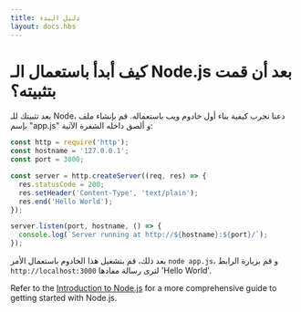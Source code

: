 ```yaml
---
title: دليل البدء
layout: docs.hbs
---
```


# كيف أبدأ باستعمال الـ Node.js بعد أن قمت بتثبيته؟

بعد تثبيتك للـ Node، دعنا نجرب كيفية بناء أول خادوم ويب باستعماله. قم بإنشاء ملف بإسم "app.js" و ألصق داخله الشفرة الآتية:

```javascript
const http = require('http');
const hostname = '127.0.0.1';
const port = 3000;

const server = http.createServer((req, res) => {
  res.statusCode = 200;
  res.setHeader('Content-Type', 'text/plain');
  res.end('Hello World');
});

server.listen(port, hostname, () => {
  console.log(`Server running at http://${hostname}:${port}/`);
});
```

بعد ذلك، قم بتشغيل هذا الخادوم باستعمال الأمر `node app.js`، و قم بزيارة الرابط `http://localhost:3000` لترى رسالة مفادها 'Hello World'.

Refer to the [Introduction to Node.js](https://nodejs.dev/) for a more comprehensive guide to getting started with Node.js.
